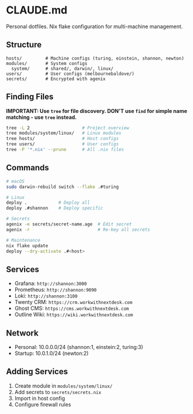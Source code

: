 # CLAUDE.md

Personal dotfiles. Nix flake configuration for multi-machine management.

## Structure
```
hosts/         # Machine configs (turing, einstein, shannon, newton)
modules/       # System configs
  system/      # shared/, darwin/, linux/
users/         # User configs (melbournebaldove/)
secrets/       # Encrypted with agenix
```

## Finding Files
**IMPORTANT: Use `tree` for file discovery. DON'T use `find` for simple name matching - use `tree` instead.**

```bash
tree -L 2                    # Project overview
tree modules/system/linux/   # Linux modules
tree hosts/                  # Host configs
tree users/                  # User configs
tree -P '*.nix' --prune      # All .nix files
```

## Commands
```bash
# macOS
sudo darwin-rebuild switch --flake .#turing

# Linux
deploy .            # Deploy all
deploy .#shannon    # Deploy specific

# Secrets
agenix -e secrets/secret-name.age  # Edit secret
agenix -r                          # Re-key all secrets

# Maintenance
nix flake update
deploy --dry-activate .#<host>
```

## Services
- Grafana: `http://shannon:3000`
- Prometheus: `http://shannon:9090`
- Loki: `http://shannon:3100`
- Twenty CRM: `https://crm.workwithnextdesk.com`
- Ghost CMS: `https://cms.workwithnextdesk.com`
- Outline Wiki: `https://wiki.workwithnextdesk.com`

## Network
- Personal: 10.0.0.0/24 (shannon:1, einstein:2, turing:3)
- Startup: 10.0.1.0/24 (newton:2)

## Adding Services
1. Create module in `modules/system/linux/`
2. Add secrets to `secrets/secrets.nix`
3. Import in host config
4. Configure firewall rules